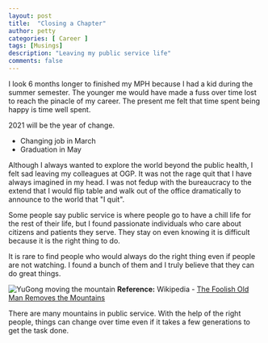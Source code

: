 ```yaml
---
layout: post
title:  "Closing a Chapter"
author: petty
categories: [ Career ]
tags: [Musings]
description: "Leaving my public service life"
comments: false
---
```

I look 6 months longer to finished my MPH because I had a kid during the summer semester. The younger me would have made a fuss over time lost to reach the pinacle of my career. The present me felt that time spent being happy is time well spent. 

2021 will be the year of change. 

* Changing job in March
* Graduation in May

Although I always wanted to explore the world beyond the public health, I felt sad leaving my colleagues at OGP. It was not the rage quit that I have always imagined in my head. I was not fedup with the bureaucracy to the extend that I would flip table and walk out of the office dramatically to announce to the world that "I quit".

Some people say public service is where people go to have a chill life for the rest of their life, but I found passionate individuals who care about citizens and patients they serve. They stay on even knowing it is difficult because it is the right thing to do. 

It is rare to find people who would always do the right thing even if people are not watching. I found a bunch of them and I truly believe that they can do great things. 

![YuGong moving the mountain](https://upload.wikimedia.org/wikipedia/commons/b/b1/Xu_Beihong_yugongyishan.jpg)
**Reference:** Wikipedia - [The Foolish Old Man Removes the Mountains](https://en.wikipedia.org/wiki/The_Foolish_Old_Man_Removes_the_Mountains)

There are many mountains in public service. With the help of the right people, things can change over time even if it takes a few generations to get the task done. 



